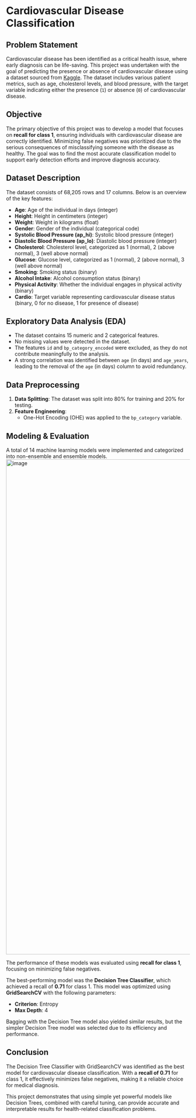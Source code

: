 # Cardiovascular Disease Classification

## Problem Statement
Cardiovascular disease has been identified as a critical health issue, where early diagnosis can be life-saving. This project was undertaken with the goal of predicting the presence or absence of cardiovascular disease using a dataset sourced from [Kaggle](https://www.kaggle.com). The dataset includes various patient metrics, such as age, cholesterol levels, and blood pressure, with the target variable indicating either the presence (`1`) or absence (`0`) of cardiovascular disease.

## Objective
The primary objective of this project was to develop a model that focuses on **recall for class 1**, ensuring individuals with cardiovascular disease are correctly identified. Minimizing false negatives was prioritized due to the serious consequences of misclassifying someone with the disease as healthy. The goal was to find the most accurate classification model to support early detection efforts and improve diagnosis accuracy.


## Dataset Description
The dataset consists of 68,205 rows and 17 columns. Below is an overview of the key features:

- **Age**: Age of the individual in days (integer)
- **Height**: Height in centimeters (integer)
- **Weight**: Weight in kilograms (float)
- **Gender**: Gender of the individual (categorical code)
- **Systolic Blood Pressure (ap_hi)**: Systolic blood pressure (integer)
- **Diastolic Blood Pressure (ap_lo)**: Diastolic blood pressure (integer)
- **Cholesterol**: Cholesterol level, categorized as 1 (normal), 2 (above normal), 3 (well above normal)
- **Glucose**: Glucose level, categorized as 1 (normal), 2 (above normal), 3 (well above normal)
- **Smoking**: Smoking status (binary)
- **Alcohol Intake**: Alcohol consumption status (binary)
- **Physical Activity**: Whether the individual engages in physical activity (binary)
- **Cardio**: Target variable representing cardiovascular disease status (binary, 0 for no disease, 1 for presence of disease)

## Exploratory Data Analysis (EDA)
- The dataset contains 15 numeric and 2 categorical features.
- No missing values were detected in the dataset.
- The features `id` and `bp_category_encoded` were excluded, as they do not contribute meaningfully to the analysis.
- A strong correlation was identified between `age` (in days) and `age_years`, leading to the removal of the `age` (in days) column to avoid redundancy.

## Data Preprocessing
1. **Data Splitting**: The dataset was split into 80% for training and 20% for testing.
2. **Feature Engineering**:
   - One-Hot Encoding (OHE) was applied to the `bp_category` variable.

## Modeling & Evaluation
A total of 14 machine learning models were implemented and categorized into non-ensemble and ensemble models. 
<img width="1354" alt="image" src="https://github.com/user-attachments/assets/13d98a7e-0ef1-43e7-bdc3-73c668a9f5aa">

The performance of these models was evaluated using **recall for class 1**, focusing on minimizing false negatives. 

The best-performing model was the **Decision Tree Classifier**, which achieved a recall of **0.71** for class 1. This model was optimized using **GridSearchCV** with the following parameters:
- **Criterion**: Entropy
- **Max Depth**: 4

Bagging with the Decision Tree model also yielded similar results, but the simpler Decision Tree model was selected due to its efficiency and performance. 

## Conclusion
The Decision Tree Classifier with GridSearchCV was identified as the best model for cardiovascular disease classification. With a **recall of 0.71** for class 1, it effectively minimizes false negatives, making it a reliable choice for medical diagnosis. 

This project demonstrates that using simple yet powerful models like Decision Trees, combined with careful tuning, can provide accurate and interpretable results for health-related classification problems.
